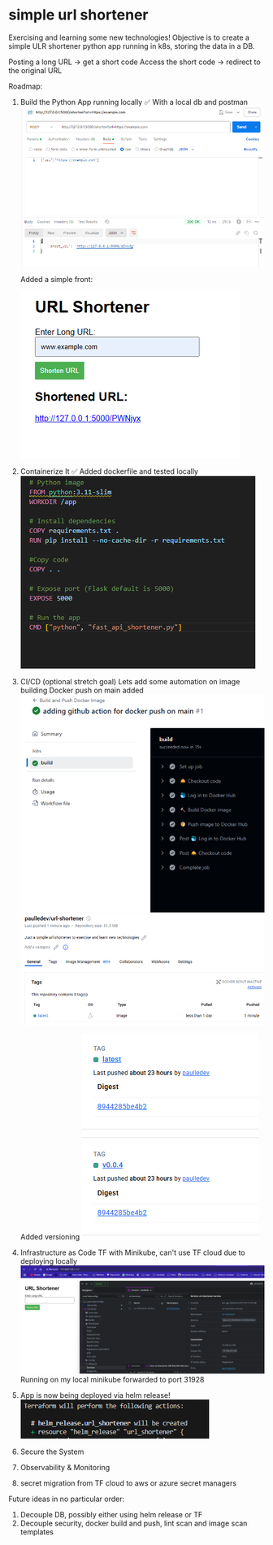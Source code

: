 # simple url shortener
 Exercising and learning some new technologies!
 Objective is to create a simple ULR shortener python app running in k8s, storing the data in a DB.

 Posting a long URL → get a short code
 Access the short code → redirect to the original URL

 Roadmap:
 1. Build the Python App running locally ✅
    With a local db and postman
    ![alt text](images/image.png)

    Added a simple front:
    
    ![alt text](images/image-2.png)

 2. Containerize It ✅
    Added dockerfile and tested locally
    ![alt text](images/image-1.png)

 3. CI/CD (optional stretch goal) 
    Lets add some automation on image building
    Docker push on main added
    ![alt text](images/image-3.png)
    ![alt text](images/image-4.png)

    Added versioning
    ![alt text](images/image-6.png)

 4. Infrastructure as Code
    TF with Minikube, can't use TF cloud due to deploying locally
    ![alt text](images/image-5.png)
    Running on my local minikube forwarded to port 31928
    
 5. App is now being deployed via helm release!
    ![alt text](images/image-7.png)

 6. Secure the System
 7. Observability & Monitoring
 8. secret migration from TF cloud to aws or azure secret managers


 Future ideas in no particular order:
 1. Decouple DB, possibly either using helm release or TF 
 2. Decouple security, docker build and push, lint scan and image scan templates
